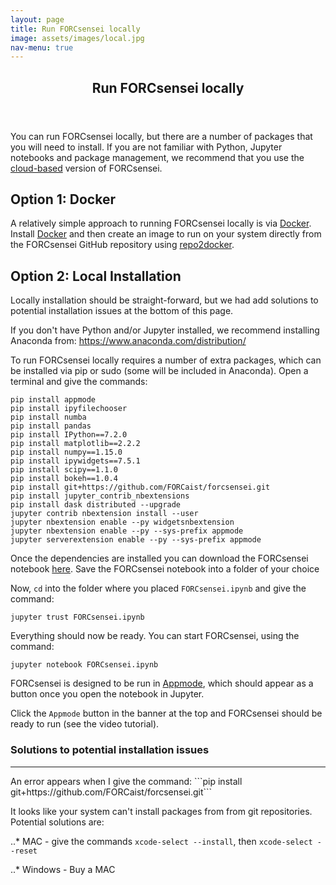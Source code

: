 ```yaml
---
layout: page
title: Run FORCsensei locally
image: assets/images/local.jpg
nav-menu: true
---
```


<!-- Main -->
<div id="main" class="alt">

<!-- One -->
<section id="one">
	<div class="inner">
		<header class="major">
			<h1>Run FORCsensei locally</h1>
		</header>

<!-- Content -->
<p> You can run FORCsensei locally, but there are a number of packages that you will need to install. If you are not familiar with Python, Jupyter notebooks and package management, we recommend that you use the <a href="https://forcaist.github.io/FORCaist.github.io/amybinder.html" target="_blank">cloud-based</a>
 version of FORCsensei.</p>

<h2>Option 1: Docker</h2>
<p>A relatively simple approach to running FORCsensei locally is via <a href="https://www.docker.com/" target="_blank">Docker</a>. Install <a href="https://www.docker.com/" target="_blank">Docker</a> and then create an image to run on your system directly from the FORCsensei GitHub repository using <a href="https://github.com/jupyter/repo2docker" target="_blank">repo2docker</a>.</p> 

<h2>Option 2: Local Installation</h2>
Locally installation should be straight-forward, but we had add solutions to potential installation issues at the bottom of this page.

If you don't have Python and/or Jupyter installed, we recommend installing Anaconda from: https://www.anaconda.com/distribution/


To run FORCsensei locally requires a number of extra packages, which can be installed via pip or sudo (some will be included in Anaconda). Open a terminal and give the commands:

```
pip install appmode
pip install ipyfilechooser
pip install numba
pip install pandas
pip install IPython==7.2.0
pip install matplotlib==2.2.2
pip install numpy==1.15.0
pip install ipywidgets==7.5.1
pip install scipy==1.1.0
pip install bokeh==1.0.4
pip install git+https://github.com/FORCaist/forcsensei.git
pip install jupyter_contrib_nbextensions
pip install dask distributed --upgrade
jupyter contrib nbextension install --user
jupyter nbextension enable --py widgetsnbextension
jupyter nbextension enable --py --sys-prefix appmode
jupyter serverextension enable --py --sys-prefix appmode
```
<p>Once the dependencies are installed you can download the FORCsensei notebook <a href="https://github.com/FORCaist/forcsensei/blob/master/FORCsensei.ipynb" target="_blank">here</a>. Save the FORCsensei notebook into a folder of your choice</p> 

Now, ```cd``` into the folder where you placed ```FORCsensei.ipynb``` and give the command:
```
jupyter trust FORCsensei.ipynb
```

Everything should now be ready. You can start FORCsensei, using the command:
```
jupyter notebook FORCsensei.ipynb
```

<p> FORCsensei is designed to be run in <a href="https://github.com/oschuett/appmode" target="_blank">Appmode</a>, which should appear as a button once you open the notebook in Jupyter.</p> 

Click the ```Appmode``` button in the banner at the top and FORCsensei should be ready to run (see the video tutorial).

<h3>Solutions to potential installation issues</h3>
<HR SIZE="6">
An error appears when I give the command:
```pip install git+https://github.com/FORCaist/forcsensei.git```

It looks like your system can't install packages from from git repositories. Potential solutions are:

..* MAC - give the commands ```xcode-select --install```, then ```xcode-select --reset```

..* Windows - Buy a MAC
